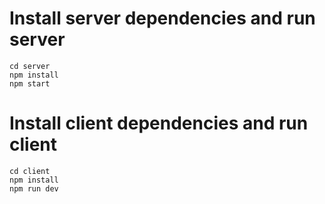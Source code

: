 # Install server dependencies and run server
```
cd server
npm install
npm start
```


# Install client dependencies and run client
```
cd client
npm install
npm run dev
```
